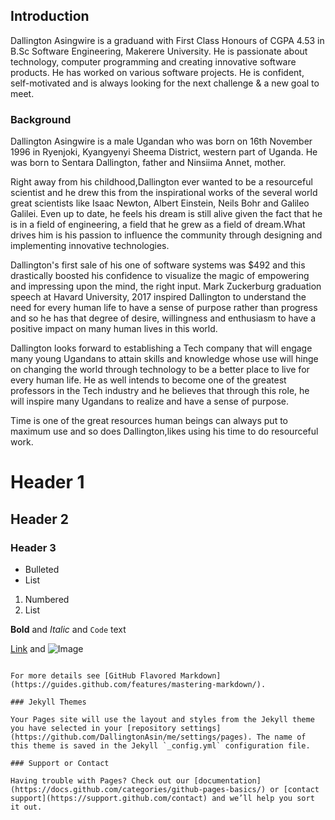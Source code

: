 ## Introduction

Dallington Asingwire is a graduand with First Class Honours of CGPA 4.53 in B.Sc Software Engineering, Makerere University. He is passionate about technology, computer programming and creating innovative software products. He has worked on various software projects. He is confident, self-motivated and is always looking for the next challenge & a new goal to meet.

### Background

Dallington Asingwire is a male Ugandan who was born on 16th November 1996 in Ryenjoki, Kyangyenyi Sheema District, western part of Uganda.
He was born to Sentara Dallington, father and Ninsiima Annet, mother.

Right away from his childhood,Dallington ever wanted to be a resourceful scientist and he drew this from the inspirational works of the several world great scientists like Isaac Newton, Albert Einstein, Neils Bohr and Galileo Galilei. Even up to date, he feels his dream is still alive given the fact that he is in a field of engineering, a field that he grew as a field of dream.What drives him is his passion to influence the community through designing and implementing innovative technologies.

Dallington's first sale of his one of software systems was $492 and this drastically boosted his confidence to visualize the magic of empowering and impressing upon the mind, the right input.
Mark Zuckerburg graduation speech at Havard University, 2017 inspired Dallington to understand the need for every human life to have a sense of purpose rather than progress and so he has that degree of desire, willingness and enthusiasm to have a positive impact on many human lives in this world.

Dallington looks forward to establishing a Tech company that will engage many young Ugandans to attain skills and knowledge whose use will hinge on changing the world through technology to be a better place to live for every human life. He as well intends to become one of the greatest professors in the Tech industry and he believes that through this role, he will inspire many Ugandans to realize and have a sense of purpose.

Time is one of the great resources human beings can always put to maximum use and so does Dallington,likes using his time to do resourceful work.

# Header 1
## Header 2
### Header 3

- Bulleted
- List

1. Numbered
2. List

**Bold** and _Italic_ and `Code` text

[Link](url) and ![Image](src)
```

For more details see [GitHub Flavored Markdown](https://guides.github.com/features/mastering-markdown/).

### Jekyll Themes

Your Pages site will use the layout and styles from the Jekyll theme you have selected in your [repository settings](https://github.com/DallingtonAsin/me/settings/pages). The name of this theme is saved in the Jekyll `_config.yml` configuration file.

### Support or Contact

Having trouble with Pages? Check out our [documentation](https://docs.github.com/categories/github-pages-basics/) or [contact support](https://support.github.com/contact) and we’ll help you sort it out.
